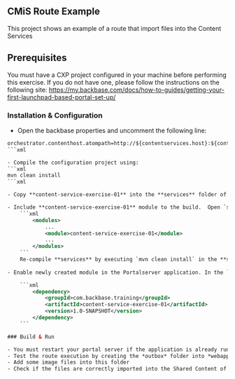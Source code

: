 ## CMiS Route Example
This project shows an example of a route that import files into the Content Services

## Prerequisites
You must have a CXP project configured in your machine before performing this exercise. If you do not have one, please follow the instructions on the following site: https://my.backbase.com/docs/how-to-guides/getting-your-first-launchpad-based-portal-set-up/

### Installation & Configuration

- Open the backbase properties and uncomment the following line:

```xml
orchestrator.contenthost.atompath=http://${contentservices.host}:${contentservices.port}/${contentservices.context}/atom
```xml

- Compile the configuration project using:
```xml
mvn clean install
```xml

- Copy **content-service-exercise-01** into the **services** folder of your project. You can use the git command to clone the project: ```git clone https://github.com/marciofk/content-service-exercise-01.git```

- Include **content-service-exercise-01** module to the build.  Open `services/pom.xml` and add **content-service-exercise-01** in the `<modules>` section: 
	```xml
	    <modules>
	        ...	    
	        <module>content-service-exercise-01</module>
	        ...
	    </modules>
	```	
	Re-compile **services** by executing `mvn clean install` in the **services** folder.
	
- Enable newly created module in the Portalserver application. In the `<dependencies>` section of `webapps/portalserver/pom.xml`, add the following dependency:

	```xml
	    <dependency>
	        <groupId>com.backbase.training</groupId>
	        <artifactId>content-service-exercise-01</artifactId>
	        <version>1.0-SNAPSHOT</version>
	    </dependency>
	```

### Build & Run

- You must restart your portal server if the application is already running. 
- Test the route execution by creating the *outbox* folder into *webapps/portalserver*
- Add some image files into this folder
- Check if the files are correctly imported into the Shared Content of your portal


 





